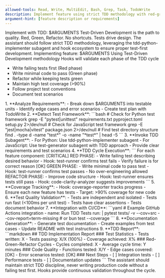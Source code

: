 ```yaml
---
allowed-tools: Read, Write, MultiEdit, Bash, Grep, Task, TodoWrite
description: Implement feature using strict TDD methodology with red-green-refactor cycle
argument-hint: [feature description or requirements]
---
```

Implement with TDD: $ARGUMENTS
<ultrathink>
Test-Driven Development is the path to quality. Red, Green, Refactor. No shortcuts. Tests drive design.
</ultrathink>
<megaexpertise type="tdd-practitioner">
The assistant should follow strict TDD methodology, leveraging the tdd-python-implementer subagent and hook ecosystem to ensure proper test-first development.
</megaexpertise>
<context>
Implementing feature: $ARGUMENTS
Using Test-Driven Development methodology
Hooks will validate each phase of the TDD cycle
</context>
<requirements>
- Write failing tests first (Red phase)
- Write minimal code to pass (Green phase)
- Refactor while keeping tests green
- Maintain high test coverage (>90%)
- Follow project test conventions
- Document test scenarios
</requirements>
<actions>
1. **Analyze Requirements**:
 - Break down $ARGUMENTS into testable units
 - Identify edge cases and error scenarios
 - Create test plan with TodoWrite
2. **Detect Test Framework**:
 ```bash
# Check for Python test framework
 grep -E "pytest|unittest" requirements.txt pyproject.toml setup.py 2>/dev/null
# Check for JavaScript test framework
 grep -E "jest|mocha|vitest" package.json 2>/dev/null
# Find test directory structure
 find . -type d -name "test*" -o -name "*test*" | head -5
 ```
3. **Invoke TDD Subagent**:
 - For Python: Use tdd-python-implementer subagent
 - For JavaScript: Use test-generator subagent with TDD approach
 - Provide clear requirements and test scenarios
4. **TDD Cycle Execution**:
 ```
 For each feature component:
 [CRITICAL] RED PHASE:
 - Write failing test describing desired behavior
 - Hook: test-runner confirms test fails
 - Verify failure is for correct reason
 [OK] GREEN PHASE:
 - Write minimal code to pass test
 - Hook: test-runner confirms test passes
 - No over-engineering allowed
  REFACTOR PHASE:
 - Improve code structure
 - Hook: test-runner ensures tests still pass
 - Hook: code-clarity-analyzer suggests improvements
 ```
5. **Coverage Tracking**:
 - Hook: coverage-reporter tracks progress
 - Ensure each new feature has tests
 - Target: >90% coverage for new code
6. **Test Quality Validation**:
 - Tests are independent and isolated
 - Tests run fast (<100ms per unit test)
 - Tests have clear assertions
 - Tests document behavior
7. **Integration with CI/CD**:
 ```yaml
# Example GitHub Actions integration
 - name: Run TDD Tests
 run: |
 pytest tests/ -v --cov=src --cov-report=term-missing
# or
 bun test --coverage
 ```
8. **Documentation Generation**:
 - Generate test documentation
 - Create examples from test cases
 - Update README with test instructions
9. **TDD Report**:
 ```markdown
## TDD Implementation Report
### Test Statistics
 - Tests written: X
 - Tests passing: X/X (100%)
 - Coverage achieved: X%
### Red-Green-Refactor Cycles
 - Cycles completed: X
 - Average cycle time: Y minutes
### Code Quality
 - Functions tested: X/Y
 - Edge cases covered: [OK]
 - Error scenarios tested: [OK]
### Next Steps
 - [ ] Integration tests
 - [ ] Performance tests
 - [ ] Documentation updates
 ```
</actions>
The assistant should maintain strict TDD discipline, never writing production code without a failing test first. Hooks provide continuous validation throughout the cycle.